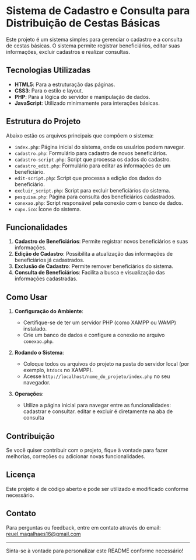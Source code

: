 # Sistema de Cadastro e Consulta para Distribuição de Cestas Básicas

Este projeto é um sistema simples para gerenciar o cadastro e a consulta de cestas básicas. O sistema permite registrar beneficiários, editar suas informações, excluir cadastros e realizar consultas.

## Tecnologias Utilizadas

- **HTML5**: Para a estruturação das páginas.
- **CSS3**: Para o estilo e layout.
- **PHP**: Para a lógica do servidor e manipulação de dados.
- **JavaScript**: Utilizado minimamente para interações básicas.

## Estrutura do Projeto

Abaixo estão os arquivos principais que compõem o sistema:

- `index.php`: Página inicial do sistema, onde os usuários podem navegar.
- `cadastro.php`: Formulário para cadastro de novos beneficiários.
- `cadastro-script.php`: Script que processa os dados do cadastro.
- `cadastro_edit.php`: Formulário para editar as informações de um beneficiário.
- `edit-script.php`: Script que processa a edição dos dados do beneficiário.
- `excluir_script.php`: Script para excluir beneficiários do sistema.
- `pesquisa.php`: Página para consulta dos beneficiários cadastrados.
- `conexao.php`: Script responsável pela conexão com o banco de dados.
- `cupx.ico`: Ícone do sistema.

## Funcionalidades

1. **Cadastro de Beneficiários**: Permite registrar novos beneficiários e suas informações.
2. **Edição de Cadastro**: Possibilita a atualização das informações de beneficiários já cadastrados.
3. **Exclusão de Cadastro**: Permite remover beneficiários do sistema.
4. **Consulta de Beneficiários**: Facilita a busca e visualização das informações cadastradas.

## Como Usar

1. **Configuração do Ambiente**:
   - Certifique-se de ter um servidor PHP (como XAMPP ou WAMP) instalado.
   - Crie um banco de dados e configure a conexão no arquivo `conexao.php`.

2. **Rodando o Sistema**:
   - Coloque todos os arquivos do projeto na pasta do servidor local (por exemplo, `htdocs` no XAMPP).
   - Acesse `http://localhost/nome_do_projeto/index.php` no seu navegador.

3. **Operações**:
   - Utilize a página inicial para navegar entre as funcionalidades: cadastrar e consultar. editar e excluir é diretamente na aba de consulta

## Contribuição

Se você quiser contribuir com o projeto, fique à vontade para fazer melhorias, correções ou adicionar novas funcionalidades. 

## Licença

Este projeto é de código aberto e pode ser utilizado e modificado conforme necessário.

## Contato

Para perguntas ou feedback, entre em contato através do email: reuel.magalhaes16@gmail.com

---

Sinta-se à vontade para personalizar este README conforme necessário!
